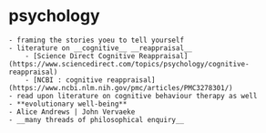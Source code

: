 # psychology

    - framing the stories yoeu to tell yourself
    - literature on __cognitive__ __reappraisal__
        - [Science Direct Cognitive Reappraisal](https://www.sciencedirect.com/topics/psychology/cognitive-reappraisal)
        - [NCBI : cognitive reappraisal](https://www.ncbi.nlm.nih.gov/pmc/articles/PMC3278301/)
    - read upon literature on cognitive behaviour therapy as well
    - **evolutionary well-being**
    - Alice Andrews | John Vervaeke
    - __many threads of philosophical enquiry__
